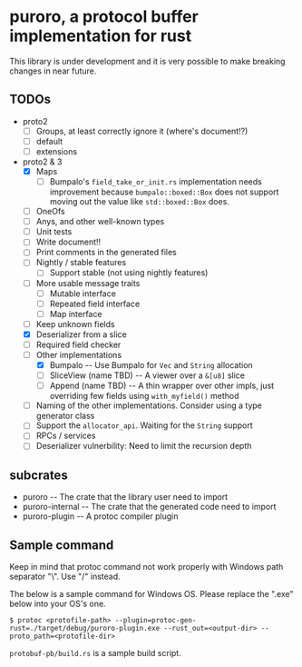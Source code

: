 # puroro, a protocol buffer implementation for rust

This library is under development and it is very possible to make breaking changes in near future.

## TODOs
- proto2
    - [ ] Groups, at least correctly ignore it (where's document!?)
    - [ ] default
    - [ ] extensions
- proto2 & 3
    - [x] Maps
        - [ ] Bumpalo's `field_take_or_init.rs` implementation needs improvement because `bumpalo::boxed::Box` does not support moving out the value like `std::boxed::Box` does.
    - [ ] OneOfs
    - [ ] Anys, and other well-known types
    - [ ] Unit tests
    - [ ] Write document!!
    - [ ] Print comments in the generated files
    - [ ] Nightly / stable features
        - [ ] Support stable (not using nightly features)
    - [ ] More usable message traits
        - [ ] Mutable interface
        - [ ] Repeated field interface
        - [ ] Map interface
    - [ ] Keep unknown fields
    - [x] Deserializer from a slice
    - [ ] Required field checker
    - [ ] Other implementations
        - [x] Bumpalo -- Use Bumpalo for `Vec` and `String` allocation
        - [ ] SliceView (name TBD) -- A viewer over a `&[u8]` slice
        - [ ] Append (name TBD) -- A thin wrapper over other impls, just overriding few fields using `with_myfield()` method
    - [ ] Naming of the other implementations. Consider using a type generator class
    - [ ] Support the `allocator_api`. Waiting for the `String` support
    - [ ] RPCs / services
    - [ ] Deserializer vulnerbility: Need to limit the recursion depth

## subcrates

- puroro -- The crate that the library user need to import
- puroro-internal -- The crate that the generated code need to import
- puroro-plugin -- A protoc compiler plugin

## Sample command
Keep in mind that protoc command not work properly with Windows path separator "\\". Use "/" instead.

The below is a sample command for Windows OS.
Please replace the ".exe" below into your OS's one.

```
$ protoc <protofile-path> --plugin=protoc-gen-rust=./target/debug/puroro-plugin.exe --rust_out=<output-dir> --proto_path=<protofile-dir>
```

`protobuf-pb/build.rs` is a sample build script.
